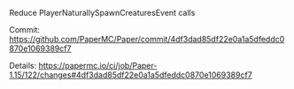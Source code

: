 Reduce PlayerNaturallySpawnCreaturesEvent calls

Commit: https://github.com/PaperMC/Paper/commit/4df3dad85df22e0a1a5dfeddc0870e1069389cf7

Details: https://papermc.io/ci/job/Paper-1.15/122/changes#4df3dad85df22e0a1a5dfeddc0870e1069389cf7